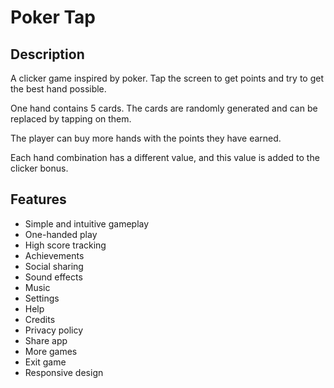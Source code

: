 # Poker Tap

## Description

A clicker game inspired by poker. Tap the screen to get points and try to get the best hand possible.

One hand contains 5 cards. The cards are randomly generated and can be replaced by tapping on them.

The player can buy more hands with the points they have earned.

Each hand combination has a different value, and this value is added to the clicker bonus.

## Features

- Simple and intuitive gameplay
- One-handed play
- High score tracking
- Achievements
- Social sharing
- Sound effects
- Music
- Settings
- Help
- Credits
- Privacy policy
- Share app
- More games
- Exit game
- Responsive design

